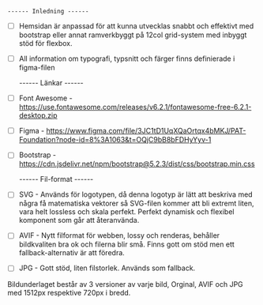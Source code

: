     ------ Inledning ------

- [ ]  Hemsidan är anpassad för att kunna utvecklas snabbt och effektivt med bootstrap eller annat ramverkbyggt på 12col grid-system med inbyggt stöd för flexbox.

- [ ] All information om typografi, typsnitt och färger finns definierade i figma-filen

    ------ Länkar ------

- [ ] Font Awesome - https://use.fontawesome.com/releases/v6.2.1/fontawesome-free-6.2.1-desktop.zip
    
- [ ] Figma - https://www.figma.com/file/3JC1tD1UqXQaOrtqx4bMKJ/PAT-Foundation?node-id=8%3A1063&t=OQjC9bB8bFDHyYyv-1

- [ ] Bootstrap - https://cdn.jsdelivr.net/npm/bootstrap@5.2.3/dist/css/bootstrap.min.css

    ------ Fil-format ------

- [ ] SVG - Används för logotypen, då denna logotyp är lätt att beskriva med några få matematiska vektorer så SVG-filen kommer att bli extremt liten, vara helt lossless       och skala perfekt. Perfekt dynamisk och flexibel komponent som går att återanvända.

- [ ] AVIF - Nytt filformat för webben, lossy och renderas, behåller bildkvaliten bra ok och filerna blir små. Finns gott om stöd men ett fallback-alternativ är att           föredra. 

- [ ] JPG - Gott stöd, liten filstorlek. Används som fallback.

Bildunderlaget består av 3 versioner av varje bild, Orginal, AVIF och JPG med 1512px respektive 720px i bredd.
